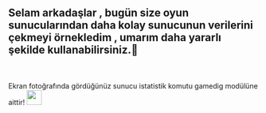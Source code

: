 <h2 align="left">Selam arkadaşlar , bugün size oyun sunucularından daha kolay sunucunun verilerini çekmeyi örnekledim , umarım daha yararlı şekilde kullanabilirsiniz.🎉</h2>
<br /><br/>
Ekran fotoğrafında gördüğünüz sunucu istatistik komutu gamedig modülüne aittir! <img src="https://cdn.discordapp.com/emojis/740183704269488249.gif?v=1" width="30px">

